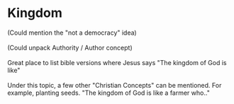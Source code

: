 # Kingdom

<Todo>
(Could mention the "not a democracy" idea)
<br><br>
(Could unpack Authority / Author concept)
<br><br>
Great place to list bible versions where Jesus says "The kingdom of God is like"
<br><br>
Under this topic, a few other "Christian Concepts" can be mentioned. For example, planting seeds. "The kingdom of God is like a farmer who.."
</Todo>
